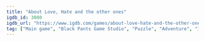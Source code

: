 ```yaml
---
title: "About Love, Hate and the other ones"
igdb_id: 3080
igdb_url: "https://www.igdb.com/games/about-love-hate-and-the-other-ones"
tag: ["Main game", "Black Pants Game Studio", "Puzzle", "Adventure", "Indie", "Single player", "Side view", "Fantasy", "Comedy"]
---
```

